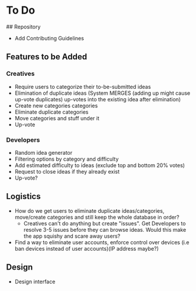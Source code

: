 # To Do

## Repository

- Add Contributing Guidelines

## Features to be Added

### Creatives
- Require users to categorize their to-be-submitted ideas
- Elimination of duplicate ideas (System MERGES (adding up might cause up-vote duplicates) up-votes into the existing idea after elimination)
- Create new categories categories 
- Eliminate duplicate categories
- Move categories and stuff under it
- Up-vote

### Developers
- Random idea generator
- Filtering options by category and difficulty
- Add estimated difficulty to ideas (exclude top and bottom 20% votes)
- Request to close ideas if they already exist 
- Up-vote?

## Logistics

- How do we get users to eliminate duplicate ideas/categories, move/create categories and still keep the whole database in order? 
    - Creatives can't do anything but create "issues". Get Developers to resolve 3-5 issues before they can browse ideas. Would this make the app squishy and scare away users?
- Find a way to eliminate user accounts, enforce control over devices (i.e ban devices instead of user accounts)(IP address maybe?)

## Design

- Design interface